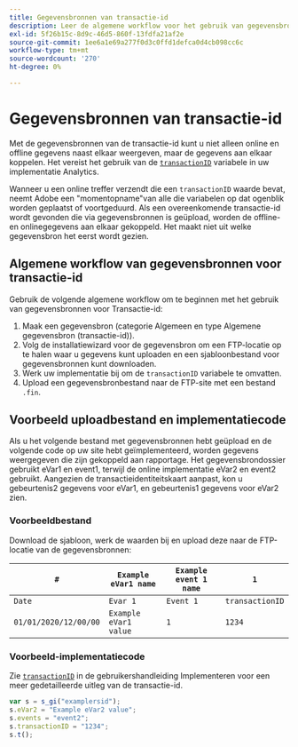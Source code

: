 ```yaml
---
title: Gegevensbronnen van transactie-id
description: Leer de algemene workflow voor het gebruik van gegevensbronnen voor transactie-id's.
exl-id: 5f26b15c-8d9c-46d5-860f-13fdfa21af2e
source-git-commit: 1ee6a1e69a277f0d3c0ffd1defca0d4cb098cc6c
workflow-type: tm+mt
source-wordcount: '270'
ht-degree: 0%

---
```


# Gegevensbronnen van transactie-id

Met de gegevensbronnen van de transactie-id kunt u niet alleen online en offline gegevens naast elkaar weergeven, maar de gegevens aan elkaar koppelen. Het vereist het gebruik van de [`transactionID`](/help/implement/vars/page-vars/transactionid.md) variabele in uw implementatie Analytics.

Wanneer u een online treffer verzendt die een `transactionID` waarde bevat, neemt Adobe een &quot;momentopname&quot;van alle die variabelen op dat ogenblik worden geplaatst of voortgeduurd. Als een overeenkomende transactie-id wordt gevonden die via gegevensbronnen is geüpload, worden de offline- en onlinegegevens aan elkaar gekoppeld. Het maakt niet uit welke gegevensbron het eerst wordt gezien.

## Algemene workflow van gegevensbronnen voor transactie-id

Gebruik de volgende algemene workflow om te beginnen met het gebruik van gegevensbronnen voor Transactie-id:

1. Maak een gegevensbron (categorie Algemeen en type Algemene gegevensbron (transactie-id)).
1. Volg de installatiewizard voor de gegevensbron om een FTP-locatie op te halen waar u gegevens kunt uploaden en een sjabloonbestand voor gegevensbronnen kunt downloaden.
1. Werk uw implementatie bij om de `transactionID` variabele te omvatten.
1. Upload een gegevensbronbestand naar de FTP-site met een bestand `.fin`.

## Voorbeeld uploadbestand en implementatiecode

Als u het volgende bestand met gegevensbronnen hebt geüpload en de volgende code op uw site hebt geïmplementeerd, worden gegevens weergegeven die zijn gekoppeld aan rapportage. Het gegevensbrondossier gebruikt eVar1 en event1, terwijl de online implementatie eVar2 en event2 gebruikt. Aangezien de transactieidentiteitskaart aanpast, kon u gebeurtenis2 gegevens voor eVar1, en gebeurtenis1 gegevens voor eVar2 zien.

### Voorbeeldbestand

Download de sjabloon, werk de waarden bij en upload deze naar de FTP-locatie van de gegevensbronnen:

| `#` | `Example eVar1 name` | `Example event 1 name` | `1` |
|---|---|---|---|
| `Date` | `Evar 1` | `Event 1` | `transactionID` |
| `01/01/2020/12/00/00` | `Example eVar1 value` | `1` | `1234` |

### Voorbeeld-implementatiecode

Zie [`transactionID`](/help/implement/vars/page-vars/transactionid.md) in de gebruikershandleiding Implementeren voor een meer gedetailleerde uitleg van de transactie-id.

```js
var s = s_gi("examplersid");
s.eVar2 = "Example eVar2 value";
s.events = "event2";
s.transactionID = "1234";
s.t();
```
